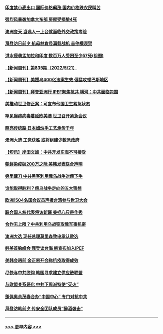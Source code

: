 #### [印度禁小麦出口 国际价格飙涨 国内价格跌农民叫苦](../pages/prog202/a103435496.md?t=05222251) 
#### [强烈风暴袭加拿大东部 房屋受损酿4死](../pages/prog202/a103435454.md?t=05222251) 
#### [澳洲变天 当选人一上台就面临外交政策考验](../pages/prog202/a103435448.md?t=05222251) 
#### [拜登访日前夕 航母林肯号满载战机 首停横须贺](../pages/prog202/a103435363.md?t=05222251) 
#### [洪水侵袭孟加拉和印度 数百万人受困至少57死(组图)](../pages/prog202/a103435333.md?t=05222251) 
#### [【新闻周刊】第835期（2022/5/21）](../pages/prog202/a103435218.md?t=05222251) 
#### [【新闻周刊】美援乌400亿法案生效 俄猛攻顿巴斯地区](../pages/prog202/a103435207.md?t=05222251) 
#### [【新闻周刊】拜登亚洲行 IPEF聚焦抗共 横河：中共面临包围](../pages/prog202/a103435201.md?t=05222251) 
#### [美推动世卫修正案：可宣布他国卫生紧急状态](../pages/prog202/a103434885.md?t=05222251) 
#### [罕见猴痘病毒蔓延欧美澳 世卫召开紧急会议](../pages/prog202/a103435100.md?t=05222251) 
#### [照亮传统路 日本蜡烛手工艺承传千年](../pages/prog202/a103435096.md?t=05222251) 
#### [澳洲大选 工党获胜 或将组建少数派政府](../pages/prog202/a103435092.md?t=05222251) 
#### [【短讯】岸田文雄：中共开发东海不可接受](../pages/prog202/a103435090.md?t=05222251) 
#### [朝鲜染疫破200万之际 美韩发表联合声明](../pages/prog202/a103435071.md?t=05222251) 
#### [笑里藏刀 中共黑客利用俄乌战争对俄下手](../pages/prog202/a103435034.md?t=05222251) 
#### [谁能取得胜利？俄乌战争走向的五大猜想](../pages/prog202/a103435037.md?t=05222251) 
#### [欧洲1504名国会议员声援台湾参与世卫大会](../pages/prog202/a103434948.md?t=05222251) 
#### [联合国人权代表将访新疆 美担心只是作秀](../pages/prog202/a103434889.md?t=05222251) 
#### [合作无上限？中共利用乌战窃取俄军事机密](../pages/prog202/a103434859.md?t=05222251) 
#### [澳洲大选 现任总理莫里森致电承认败选](../pages/prog202/a103434883.md?t=05222251) 
#### [韩美首脑峰会 拜登谈台海 韩宣布加入IPEF](../pages/prog202/a103434879.md?t=05222251) 
#### [美韩会晤前 金正恩开会称抗疫取得成效](../pages/prog202/a103434760.md?t=05222251) 
#### [尽快与中共脱钩 韩国寻求建立供应链联盟](../pages/prog202/a103434771.md?t=05222251) 
#### [与欧盟关系恶化 中共下周派特使“灭火”](../pages/prog202/a103434766.md?t=05222251) 
#### [蓬佩奥余茂春合办“中国中心” 专门对抗中共](../pages/prog202/a103434694.md?t=05222251) 
#### [拜登访韩前夕 传安全团队成员“醉酒袭击”](../pages/prog202/a103434682.md?t=05222251) 

----
#### [ >>> 更早内容 <<< ](../indexes/prog202-earlier.md)
